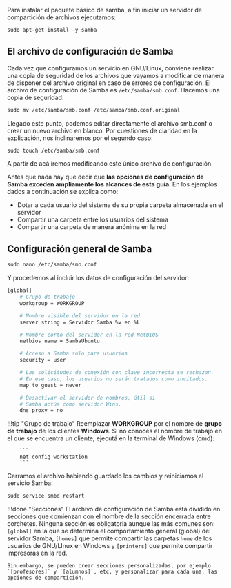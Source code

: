 Para instalar el paquete básico de samba, a fin iniciar un servidor de compartición de archivos ejecutamos:

```apache
sudo apt-get install -y samba
```

## El archivo de configuración de Samba

Cada vez que configuramos un servicio en GNU/Linux, conviene realizar una copia de seguridad de los archivos que vayamos a modificar de manera de disponer del archivo original en caso de errores de configuración. El archivo de configuración de Samba es `/etc/samba/smb.conf`. Hacemos una copia de seguridad: 

```apache
sudo mv /etc/samba/smb.conf /etc/samba/smb.conf.original
```

Llegado este punto, podemos editar directamente el archivo smb.conf o crear un nuevo archivo en blanco. Por cuestiones de claridad en la explicación, nos inclinaremos por el segundo caso: 

```apache
sudo touch /etc/samba/smb.conf
```

A partir de acá iremos modificando este único archivo de configuración. 

Antes que nada hay que decir que **las opciones de configuración de Samba exceden ampliamente los alcances de esta guía**. En los ejemplos dados a continuación se explica como: 

  * Dotar a cada usuario del sistema de su propia carpeta almacenada en el servidor
  * Compartir una carpeta entre los usuarios del sistema
  * Compartir una carpeta de manera anónima en la red


## Configuración general de Samba

```apache
sudo nano /etc/samba/smb.conf
```

Y procedemos al incluir los datos de configuración del servidor:

```apache
[global]
	# Grupo de trabajo
	workgroup = WORKGROUP

	# Nombre visible del servidor en la red
	server string = Servidor Samba %v en %L

	# Nombre corto del servidor en la red NetBIOS
	netbios name = SambaUbuntu

	# Acceso a Samba sólo para usuarios
	security = user

	# Las solicitudes de conexión con clave incorrecta se rechazan.
	# En ese caso, los usuarios no serán tratados como invitados. 
	map to guest = never

	# Desactivar el servidor de nombres, útil si 
	# Samba actúa como servidor Wins.  
	dns proxy = no

```


!!!tip "Grupo de trabajo"
		Reemplazar **WORKGROUP** por el nombre de **grupo de trabajo** de los clientes **Windows**. Si no conocés el nombre de trabajo en el que se encuentra un cliente, ejecutá en la terminal de Windows (cmd):

		```
		net config workstation
		```

Cerramos el archivo habiendo guardado los cambios y reiniciamos el servicio Samba:

```apache
sudo service smbd restart
```

!!!done "Secciones"
	El archivo de configuración de Samba está dividido en secciones que comienzan con el nombre de la sección encerrada entre corchetes. Ninguna sección es obligatoria aunque las más comunes son: `[global]` en la que se determina el comportamiento general (global) del servidor Samba, `[homes]` que permite compartir las carpetas `home` de los usuarios de GNU/LInux en Windows y `[printers]` que permite compartir impresoras en la red. 

	Sin embargo, se pueden crear secciones personalizadas, por ejemplo `[profesores]` y `[alumnos]`, etc. y personalizar para cada una, las opciones de compartición. 